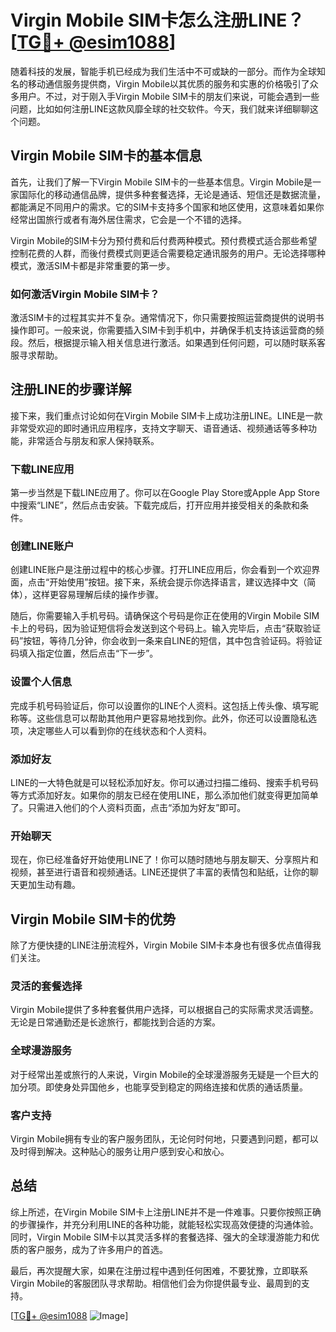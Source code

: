 # Virgin Mobile SIM卡怎么注册LINE？[[TG💪+ @esim1088](https://t.me/s/esim1088)]

随着科技的发展，智能手机已经成为我们生活中不可或缺的一部分。而作为全球知名的移动通信服务提供商，Virgin Mobile以其优质的服务和实惠的价格吸引了众多用户。不过，对于刚入手Virgin Mobile SIM卡的朋友们来说，可能会遇到一些问题，比如如何注册LINE这款风靡全球的社交软件。今天，我们就来详细聊聊这个问题。

## Virgin Mobile SIM卡的基本信息

首先，让我们了解一下Virgin Mobile SIM卡的一些基本信息。Virgin Mobile是一家国际化的移动通信品牌，提供多种套餐选择，无论是通话、短信还是数据流量，都能满足不同用户的需求。它的SIM卡支持多个国家和地区使用，这意味着如果你经常出国旅行或者有海外居住需求，它会是一个不错的选择。

Virgin Mobile的SIM卡分为预付费和后付费两种模式。预付费模式适合那些希望控制花费的人群，而後付费模式则更适合需要稳定通讯服务的用户。无论选择哪种模式，激活SIM卡都是非常重要的第一步。

### 如何激活Virgin Mobile SIM卡？

激活SIM卡的过程其实并不复杂。通常情况下，你只需要按照运营商提供的说明书操作即可。一般来说，你需要插入SIM卡到手机中，并确保手机支持该运营商的频段。然后，根据提示输入相关信息进行激活。如果遇到任何问题，可以随时联系客服寻求帮助。

## 注册LINE的步骤详解

接下来，我们重点讨论如何在Virgin Mobile SIM卡上成功注册LINE。LINE是一款非常受欢迎的即时通讯应用程序，支持文字聊天、语音通话、视频通话等多种功能，非常适合与朋友和家人保持联系。

### 下载LINE应用

第一步当然是下载LINE应用了。你可以在Google Play Store或Apple App Store中搜索“LINE”，然后点击安装。下载完成后，打开应用并接受相关的条款和条件。

### 创建LINE账户

创建LINE账户是注册过程中的核心步骤。打开LINE应用后，你会看到一个欢迎界面，点击“开始使用”按钮。接下来，系统会提示你选择语言，建议选择中文（简体），这样更容易理解后续的操作步骤。

随后，你需要输入手机号码。请确保这个号码是你正在使用的Virgin Mobile SIM卡上的号码，因为验证短信将会发送到这个号码上。输入完毕后，点击“获取验证码”按钮，等待几分钟，你会收到一条来自LINE的短信，其中包含验证码。将验证码填入指定位置，然后点击“下一步”。

### 设置个人信息

完成手机号码验证后，你可以设置你的LINE个人资料。这包括上传头像、填写昵称等。这些信息可以帮助其他用户更容易地找到你。此外，你还可以设置隐私选项，决定哪些人可以看到你的在线状态和个人资料。

### 添加好友

LINE的一大特色就是可以轻松添加好友。你可以通过扫描二维码、搜索手机号码等方式添加好友。如果你的朋友已经在使用LINE，那么添加他们就变得更加简单了。只需进入他们的个人资料页面，点击“添加为好友”即可。

### 开始聊天

现在，你已经准备好开始使用LINE了！你可以随时随地与朋友聊天、分享照片和视频，甚至进行语音和视频通话。LINE还提供了丰富的表情包和贴纸，让你的聊天更加生动有趣。

## Virgin Mobile SIM卡的优势

除了方便快捷的LINE注册流程外，Virgin Mobile SIM卡本身也有很多优点值得我们关注。

### 灵活的套餐选择

Virgin Mobile提供了多种套餐供用户选择，可以根据自己的实际需求灵活调整。无论是日常通勤还是长途旅行，都能找到合适的方案。

### 全球漫游服务

对于经常出差或旅行的人来说，Virgin Mobile的全球漫游服务无疑是一个巨大的加分项。即使身处异国他乡，也能享受到稳定的网络连接和优质的通话质量。

### 客户支持

Virgin Mobile拥有专业的客户服务团队，无论何时何地，只要遇到问题，都可以及时得到解决。这种贴心的服务让用户感到安心和放心。

## 总结

综上所述，在Virgin Mobile SIM卡上注册LINE并不是一件难事。只要你按照正确的步骤操作，并充分利用LINE的各种功能，就能轻松实现高效便捷的沟通体验。同时，Virgin Mobile SIM卡以其灵活多样的套餐选择、强大的全球漫游能力和优质的客户服务，成为了许多用户的首选。

最后，再次提醒大家，如果在注册过程中遇到任何困难，不要犹豫，立即联系Virgin Mobile的客服团队寻求帮助。相信他们会为你提供最专业、最周到的支持。

[[TG💪+ @esim1088](https://t.me/s/esim1088) ![Image](https://i.postimg.cc/4NQfJmqS/Snipaste-2025-05-13-00-14-12.png)]